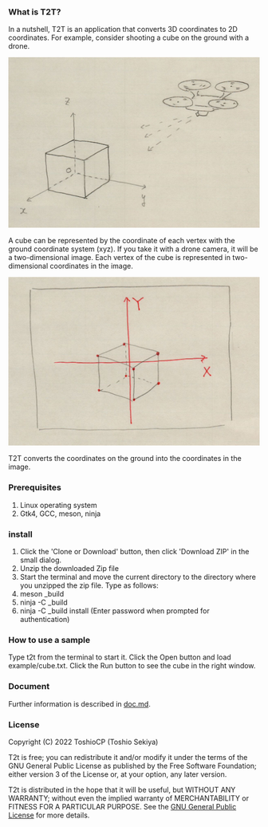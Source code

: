 ### What is T2T?

In a nutshell, T2T is an application that converts 3D coordinates to 2D coordinates.
For example, consider shooting a cube on the ground with a drone.

![cube and drone](cube_drone.jpg)

A cube can be represented by the coordinate of each vertex with the ground coordinate system (xyz).
If you take it with a drone camera, it will be a two-dimensional image.
Each vertex of the cube is represented in two-dimensional coordinates in the image.

![image in the drone](image_drone.jpg)

T2T converts the coordinates on the ground into the coordinates in the image.

### Prerequisites

1. Linux operating system
2. Gtk4, GCC, meson, ninja

### install

1. Click the 'Clone or Download' button, then click 'Download ZIP' in the small dialog.
2. Unzip the downloaded Zip file
3. Start the terminal and move the current directory to the directory where you unzipped the zip file. Type as follows:
4. meson _build
5. ninja -C _build
6. ninja -C _build install (Enter password when prompted for authentication)

### How to use a sample

Type t2t from the terminal to start it.
Click the Open button and load example/cube.txt.
Click the Run button to see the cube in the right window.

### Document

Further information is described in [doc.md](doc.md).

### License

Copyright (C) 2022  ToshioCP (Toshio Sekiya)

T2t is free; you can redistribute it and/or modify it under the terms of the GNU General Public License as published by the Free Software Foundation; either version 3 of the License or, at your option, any later version.

T2t is distributed in the hope that it will be useful, but WITHOUT ANY WARRANTY; without even the implied warranty of MERCHANTABILITY or FITNESS FOR A PARTICULAR PURPOSE.
See the [GNU General Public License](https://www.gnu.org/licenses/gpl-3.0.html) for more details.


